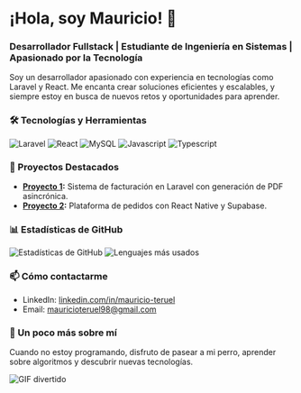 # ¡Hola, soy Mauricio! 👋

### Desarrollador Fullstack | Estudiante de Ingeniería en Sistemas | Apasionado por la Tecnología

Soy un desarrollador apasionado con experiencia en tecnologías como Laravel y React. Me encanta crear soluciones eficientes y escalables, y siempre estoy en busca de nuevos retos y oportunidades para aprender.

### 🛠️ Tecnologías y Herramientas

![Laravel](https://img.shields.io/badge/-Laravel-FF2D20?style=flat&logo=laravel&logoColor=white) 
![React](https://img.shields.io/badge/-React-61DAFB?style=flat&logo=react&logoColor=white) 
![MySQL](https://img.shields.io/badge/-MySQL-4479A1?style=flat&logo=mysql&logoColor=white)
![Javascript](https://img.shields.io/badge/-MySQL-4479A1?style=flat&logo=javascript&logoColor=yellow)
![Typescript](https://img.shields.io/badge/-MySQL-4479A1?style=flat&logo=typescript&logoColor=blue)

### 🚀 Proyectos Destacados

- **[Proyecto 1](https://github.com/MauricioTeruel98/creacionestries):** Sistema de facturación en Laravel con generación de PDF asincrónica.
- **[Proyecto 2](https://github.com/MauricioTeruel98):** Plataforma de pedidos con React Native y Supabase.

### 📊 Estadísticas de GitHub

![Estadísticas de GitHub](https://github-readme-stats.vercel.app/api?username=MauricioTeruel98&show_icons=true&theme=radical)
![Lenguajes más usados](https://github-readme-stats.vercel.app/api/top-langs/?username=MauricioTeruel98&layout=compact&theme=radical)

### 📫 Cómo contactarme

- LinkedIn: [linkedin.com/in/mauricio-teruel](https://www.linkedin.com/in/mauricio-teruel/)
- Email: mauricioteruel98@gmail.com

### 🌱 Un poco más sobre mí

Cuando no estoy programando, disfruto de pasear a mi perro, aprender sobre algoritmos y descubrir nuevas tecnologías.

![GIF divertido](https://media.giphy.com/media/13HgwGsXF0aiGY/giphy.gif)
